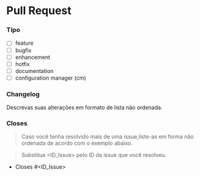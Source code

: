 # Pull Request

### Tipo

- [ ] feature
- [ ] bugfix
- [ ] enhancement
- [ ] hotfix
- [ ] documentation
- [ ] configuration manager (cm)

### Changelog
Descrevas suas alterações em formato de lista não ordenada.


### Closes
> Caso você tenha resolvido mais de uma issue,liste-as em forma não ordenada de acordo com o exemplo abaixo.

> Substitua <ID_Issue> pelo ID da issue que você resolveu. 


- Closes #<ID_Issue>
